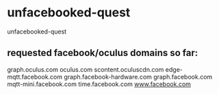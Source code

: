 # unfacebooked-quest
unfacebooked-quest

## requested facebook/oculus domains so far:
graph.oculus.com
oculus.com
scontent.oculuscdn.com
edge-mqtt.facebook.com
graph.facebook-hardware.com
graph.facebook.com
mqtt-mini.facebook.com
time.facebook.com
www.facebook.com
